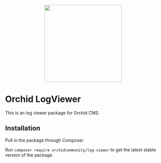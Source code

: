 <p align="center">
<img src="https://raw.githubusercontent.com/orchidsoftware/platform/master/.github/IMAGES/promo-full.png" width="250">
</p>


# Orchid LogViewer

This is an log viewer package for Orchid CMS.


## Installation

Pull in the package through Composer.

Run `composer require orchidcommunity/log-viewer` to get the latest stable version of the package.
